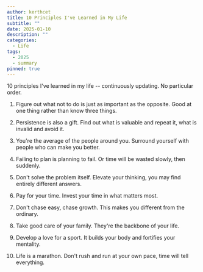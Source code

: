```yaml
---
author: kerthcet
title: 10 Principles I've Learned in My Life
subtitle: ""
date: 2025-01-10
description: ""
categories:
  - Life
tags:
  - 2025
  - summary
pinned: true
---
```


10 principles I've learned in my life -- continuously updating. No particular order.

1. Figure out what not to do is just as important as the opposite. Good at one thing rather than know three things.

2. Persistence is also a gift. Find out what is valuable and repeat it, what is invalid and avoid it.

3. You're the average of the people around you. Surround yourself with people who can make you better.

4. Failing to plan is planning to fail. Or time will be wasted slowly, then suddenly.

5. Don't solve the problem itself. Elevate your thinking, you may find entirely different answers.

6. Pay for your time. Invest your time in what matters most.

7. Don't chase easy, chase growth. This makes you different from the ordinary.

8. Take good care of your family. They're the backbone of your life.

9. Develop a love for a sport. It builds your body and fortifies your mentality.

10. Life is a marathon. Don't rush and run at your own pace, time will tell everything.
